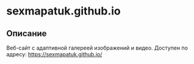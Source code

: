 # sexmapatuk.github.io

## Описание
Веб-сайт с адаптивной галереей изображений и видео. Доступен по адресу: https://sexmapatuk.github.io/
